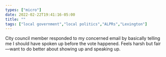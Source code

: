 ```yaml
---
types: ["micro"]
date: 2022-02-22T19:41:16-05:00
title: ""
tags: ["local government","local politics","ALPRs","Lexington"]
---
```

City council member responded to my concerned email by basically telling me I should have spoken up before the vote happened. Feels harsh but fair—want to do better about showing up and speaking up.
